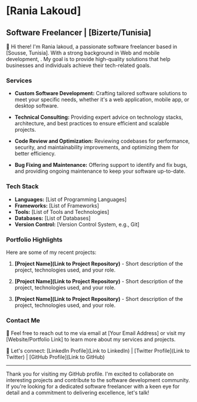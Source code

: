 # [Rania Lakoud]

## Software Freelancer | [Bizerte/Tunisia]

👋 Hi there! I'm Rania lakoud, a passionate software freelancer based in [Sousse, Tunisia]. With a strong background in Web and mobile development, . My goal is to provide high-quality solutions that help businesses and individuals achieve their tech-related goals.

### Services

- **Custom Software Development:** Crafting tailored software solutions to meet your specific needs, whether it's a web application, mobile app, or desktop software.

- **Technical Consulting:** Providing expert advice on technology stacks, architecture, and best practices to ensure efficient and scalable projects.

- **Code Review and Optimization:** Reviewing codebases for performance, security, and maintainability improvements, and optimizing them for better efficiency.

- **Bug Fixing and Maintenance:** Offering support to identify and fix bugs, and providing ongoing maintenance to keep your software up-to-date.

### Tech Stack

- **Languages:** [List of Programming Languages]
- **Frameworks:** [List of Frameworks]
- **Tools:** [List of Tools and Technologies]
- **Databases:** [List of Databases]
- **Version Control:** [Version Control System, e.g., Git]

### Portfolio Highlights

Here are some of my recent projects:

1. **[Project Name](Link to Project Repository)** - Short description of the project, technologies used, and your role.

2. **[Project Name](Link to Project Repository)** - Short description of the project, technologies used, and your role.

3. **[Project Name](Link to Project Repository)** - Short description of the project, technologies used, and your role.

### Contact Me

📧 Feel free to reach out to me via email at [Your Email Address] or visit my [Website/Portfolio Link] to learn more about my services and projects.

🔗 Let's connect: [LinkedIn Profile](Link to LinkedIn) | [Twitter Profile](Link to Twitter) | [GitHub Profile](Link to GitHub)

---

Thank you for visiting my GitHub profile. I'm excited to collaborate on interesting projects and contribute to the software development community. If you're looking for a dedicated software freelancer with a keen eye for detail and a commitment to delivering excellence, let's talk!
